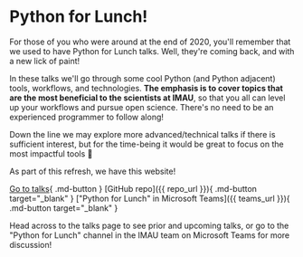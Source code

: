 # Python for Lunch!

For those of you who were around at the end of 2020, you'll remember that we used to have Python for Lunch talks. Well, they're coming back, and with a new lick of paint!

In these talks we'll go through some cool Python (and Python adjacent) tools, workflows, and technologies. **The emphasis is to cover topics that are the most beneficial to the scientists at IMAU**, so that you all can level up your workflows and pursue open science. There's no need to be an experienced programmer to follow along!

Down the line we may explore more advanced/technical talks if there is sufficient interest, but for the time-being it would be great to focus on the most impactful tools 💪

As part of this refresh, we have this website!

[Go to talks](./talks.md){ .md-button }
[GitHub repo]({{ repo_url }}){ .md-button target="\_blank" }
["Python for Lunch" in Microsoft Teams]({{ teams_url }}){ .md-button target="\_blank" }

Head across to the talks page to see prior and upcoming talks, or go to the "Python for Lunch" channel in the IMAU team on Microsoft Teams for more discussion!

